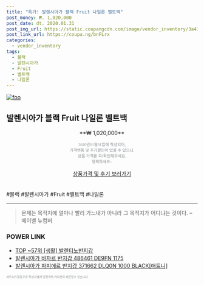 ```yaml
--- 
title: "특가! 발렌시아가 블랙 Fruit 나일론 벨트백" 
post_money: ₩. 1,020,000 
post_date: dt. 2020.01.31 
post_img_url: https://static.coupangcdn.com/image/vendor_inventory/3a43/f46ed5c37c49459284e00ba7eb3087612af9e2561fb32a22d0457ca2bd25.jpg 
post_link_url: https://coupa.ng/bnFLrx 
categories: 
  - vendor_inventory 
tags: 
  - 블랙 
  - 발렌시아가 
  - Fruit 
  - 벨트백 
  - 나일론 
--- 
```

[![foo](https://static.coupangcdn.com/image/vendor_inventory/3a43/f46ed5c37c49459284e00ba7eb3087612af9e2561fb32a22d0457ca2bd25.jpg)](https://coupa.ng/bnFLrx) 

## 발렌시아가 블랙 Fruit 나일론 벨트백 
<p style="text-align: center;">**₩ 1,020,000**</p> 
<p style="text-align: center;"><span style="color: #898c8f; font-family: Georgia,Times,serif; font-size: 0.75em;">2020년01월31일에 작성되어, <br>가격변동 및 추가할인이 있을 수 있으니,<br> 상품 가격을 꼭!확인해주세요.<br>행복하세요~</span> 
</p>	 
<div markdown="0" style="text-align: center;"><a href="https://coupa.ng/bnFLrx" class="btn btn--success">상품가격 및 후기 보러가기</a></div> 
<br><br> 
  #블랙 #발렌시아가 #Fruit #벨트백 #나일론 
<hr> 

> 문제는 목적지에 얼마나 빨리 가느내가 아니라 그 목적지가 어디냐는 것이다. – 메이벨 뉴컴버 


### POWER LINK

* <a href="https://blog.naver.com/fasyy4321/221782244697" target="_blank"> TOP ~57위 [생활] 발렌티노반지갑</a>
* <a href="https://blog.naver.com/sakai111/221784662844" target="_blank">발렌시아가 바자르 반지갑 486461 DE9FN 1175</a>
* <a href="https://blog.naver.com/santokki14/221784992979" target="_blank">발렌시아가 파피에르 반지갑 371662 DLQ0N 1000 BLACK[애트니]</a>

<span style="color: #898c8f; font-family: Georgia,Times,serif; font-size: 0.55em;">파트너스활동으로 작성자에게 일정액의 커미션이 제공될수 있습니다.</span> 
